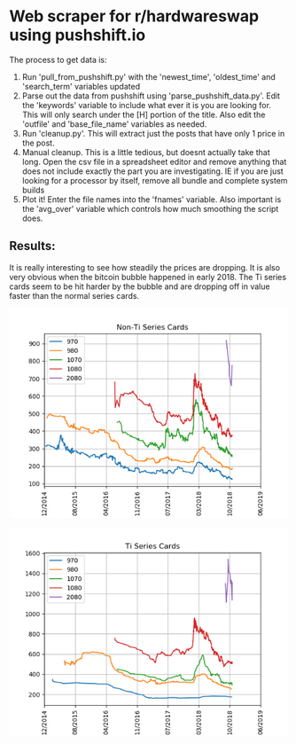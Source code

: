 # Web scraper for r/hardwareswap using pushshift.io

The process to get data is:
1) Run 'pull_from_pushshift.py' with the 'newest_time', 'oldest_time' and 'search_term' variables updated
2) Parse out the data from pushshift using 'parse_pushshift_data.py'. Edit the 'keywords' variable to include what ever it is you are looking for. This will only search under the [H] portion of the title. Also edit the 'outfile' and 'base_file_name' variables as needed.
3) Run 'cleanup.py'. This will extract just the posts that have only 1 price in the post.
4) Manual cleanup. This is a little tedious, but doesnt actually take that long. Open the csv file in a spreadsheet editor and remove anything that does not include exactly the part you are investigating. IE if you are just looking for a processor by itself, remove all bundle and complete system builds
5) Plot it! Enter the file names  into the 'fnames' variable. Also important is the 'avg_over' variable which controls how much smoothing the script does.

## Results:
It is really interesting to see how steadily the prices are dropping. It is also very obvious when the bitcoin bubble happened in early 2018. The Ti series cards seem to be hit harder by the bubble and are dropping off in value faster than the normal series cards.

![Non-Ti Series Cards](https://github.com/denck007/scraping/blob/master/hardwareswap_scraper/imgs/Non-Ti_cards.png)

![Ti Series Cards](https://github.com/denck007/scraping/blob/master/hardwareswap_scraper/imgs/Ti_cards.png)